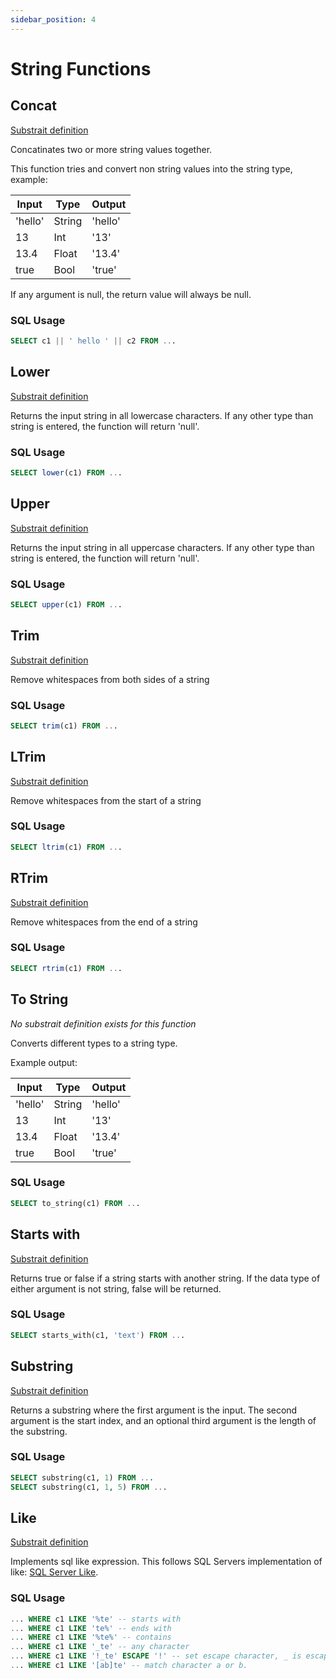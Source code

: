 ```yaml
---
sidebar_position: 4
---
```


# String Functions

## Concat

[Substrait definition](https://substrait.io/extensions/functions_string/#concat)

Concatinates two or more string values together.

This function tries and convert non string values into the string type, example:

| Input     | Type      | Output    |
| --------- | --------- | --------- |
| 'hello'   | String    | 'hello'   |
| 13        | Int       | '13'      |
| 13.4      | Float     | '13.4'    |
| true      | Bool      | 'true'    |

If any argument is null, the return value will always be null.

### SQL Usage

```sql
SELECT c1 || ' hello ' || c2 FROM ... 
```

## Lower

[Substrait definition](https://substrait.io/extensions/functions_string/#lower)

Returns the input string in all lowercase characters. If any other type than string is entered, the function will return 'null'.

### SQL Usage

```sql
SELECT lower(c1) FROM ... 
```

## Upper

[Substrait definition](https://substrait.io/extensions/functions_string/#upper)

Returns the input string in all uppercase characters. If any other type than string is entered, the function will return 'null'.

### SQL Usage

```sql
SELECT upper(c1) FROM ... 
```

## Trim

[Substrait definition](https://substrait.io/extensions/functions_string/#trim)

Remove whitespaces from both sides of a string

### SQL Usage

```sql
SELECT trim(c1) FROM ... 
```

## LTrim

[Substrait definition](https://substrait.io/extensions/functions_string/#ltrim)

Remove whitespaces from the start of a string

### SQL Usage

```sql
SELECT ltrim(c1) FROM ... 
```

## RTrim

[Substrait definition](https://substrait.io/extensions/functions_string/#rtrim)

Remove whitespaces from the end of a string

### SQL Usage

```sql
SELECT rtrim(c1) FROM ... 
```

## To String

*No substrait definition exists for this function*

Converts different types to a string type.

Example output:

| Input     | Type      | Output    |
| --------- | --------- | --------- |
| 'hello'   | String    | 'hello'   |
| 13        | Int       | '13'      |
| 13.4      | Float     | '13.4'    |
| true      | Bool      | 'true'    |

### SQL Usage

```sql
SELECT to_string(c1) FROM ... 
```

## Starts with

[Substrait definition](https://substrait.io/extensions/functions_string/#starts_with) 

Returns true or false if a string starts with another string.
If the data type of either argument is not string, false will be returned.

### SQL Usage

```sql
SELECT starts_with(c1, 'text') FROM ... 
```

## Substring

[Substrait definition](https://substrait.io/extensions/functions_string/#substring) 

Returns a substring where the first argument is the input.
The second argument is the start index, and an optional third argument is the length of the substring.

### SQL Usage

```sql
SELECT substring(c1, 1) FROM ...
SELECT substring(c1, 1, 5) FROM ...
```

## Like

[Substrait definition](https://substrait.io/extensions/functions_string/#like) 

Implements sql like expression. This follows SQL Servers implementation of like:
[SQL Server Like](https://learn.microsoft.com/en-us/sql/t-sql/language-elements/like-transact-sql?view=sql-server-ver16).

### SQL Usage

```sql
... WHERE c1 LIKE '%te' -- starts with
... WHERE c1 LIKE 'te%' -- ends with
... WHERE c1 LIKE '%te%' -- contains
... WHERE c1 LIKE '_te' -- any character
... WHERE c1 LIKE '!_te' ESCAPE '!' -- set escape character, _ is escaped.
... WHERE c1 LIKE '[ab]te' -- match character a or b.
```
